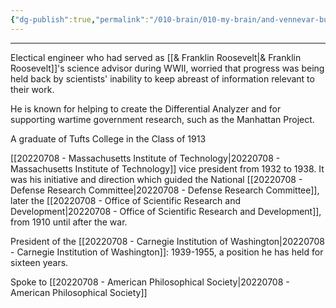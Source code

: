 ```yaml
---
{"dg-publish":true,"permalink":"/010-brain/010-my-brain/and-vennevar-bush/","created":"2022-07-08T20:26:11.000-04:00","updated":"2025-03-21T17:11:02.000-04:00"}
---
```


---

Electical engineer who had served as [[& Franklin Roosevelt\|& Franklin Roosevelt]]'s science advisor during WWII, worried that progress was being held back by scientists' inability to keep abreast of information relevant to their work. 

He is known for helping to create the Differential Analyzer and for supporting wartime government research, such as the Manhattan Project.

A graduate of Tufts College in the Class of 1913

[[20220708 - Massachusetts Institute of Technology\|20220708 - Massachusetts Institute of Technology]] vice president from 1932 to 1938. It was his initiative and direction which guided the National [[20220708 - Defense Research Committee\|20220708 - Defense Research Committee]], later the [[20220708 - Office of Scientific Research and Development\|20220708 - Office of Scientific Research and Development]], from 1910 until after the war. 

President of the [[20220708 - Carnegie Institution of Washington\|20220708 - Carnegie Institution of Washington]]: 1939-1955, a position he has held for sixteen years. 

Spoke to [[20220708 - American Philosophical Society\|20220708 - American Philosophical Society]]